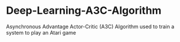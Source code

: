 # Deep-Learning-A3C-Algorithm
Asynchronous Advantage Actor-Critic (A3C) Algorithm used to train a system to play an Atari game
